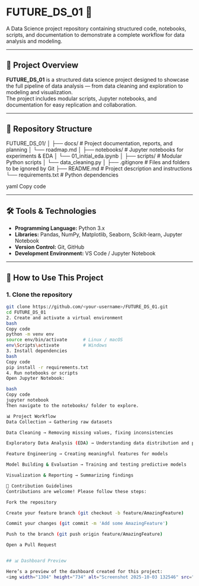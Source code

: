# FUTURE_DS_01 🚀

A Data Science project repository containing structured code, notebooks, scripts, and documentation to demonstrate a complete workflow for data analysis and modeling.

---

## 📌 Project Overview

**FUTURE_DS_01** is a structured data science project designed to showcase the full pipeline of data analysis — from data cleaning and exploration to modeling and visualization.  
The project includes modular scripts, Jupyter notebooks, and documentation for easy replication and collaboration.

---

## 📂 Repository Structure

FUTURE_DS_01/
│
├── docs/ # Project documentation, reports, and planning
│ └── roadmap.md
│
├── notebooks/ # Jupyter notebooks for experiments & EDA
│ └── 01_initial_eda.ipynb
│
├── scripts/ # Modular Python scripts
│ └── data_cleaning.py
│
├── .gitignore # Files and folders to be ignored by Git
├── README.md # Project description and instructions
└── requirements.txt # Python dependencies

yaml
Copy code

---

## 🛠️ Tools & Technologies

- **Programming Language:** Python 3.x  
- **Libraries:** Pandas, NumPy, Matplotlib, Seaborn, Scikit-learn, Jupyter Notebook  
- **Version Control:** Git, GitHub  
- **Development Environment:** VS Code / Jupyter Notebook

---

## 📖 How to Use This Project

### 1. Clone the repository
```bash
git clone https://github.com/<your-username>/FUTURE_DS_01.git
cd FUTURE_DS_01
2. Create and activate a virtual environment
bash
Copy code
python -m venv env
source env/bin/activate      # Linux / macOS
env\Scripts\activate         # Windows
3. Install dependencies
bash
Copy code
pip install -r requirements.txt
4. Run notebooks or scripts
Open Jupyter Notebook:

bash
Copy code
jupyter notebook
Then navigate to the notebooks/ folder to explore.

📊 Project Workflow
Data Collection → Gathering raw datasets

Data Cleaning → Removing missing values, fixing inconsistencies

Exploratory Data Analysis (EDA) → Understanding data distribution and patterns

Feature Engineering → Creating meaningful features for models

Model Building & Evaluation → Training and testing predictive models

Visualization & Reporting → Summarizing findings

🤝 Contribution Guidelines
Contributions are welcome! Please follow these steps:

Fork the repository

Create your feature branch (git checkout -b feature/AmazingFeature)

Commit your changes (git commit -m 'Add some AmazingFeature')

Push to the branch (git push origin feature/AmazingFeature)

Open a Pull Request


## 📊 Dashboard Preview

Here’s a preview of the dashboard created for this project:
<img width="1304" height="734" alt="Screenshot 2025-10-03 132546" src="https://github.com/user-attachments/assets/a8504615-5ec4-4e4d-966f-d845966458ab" />

